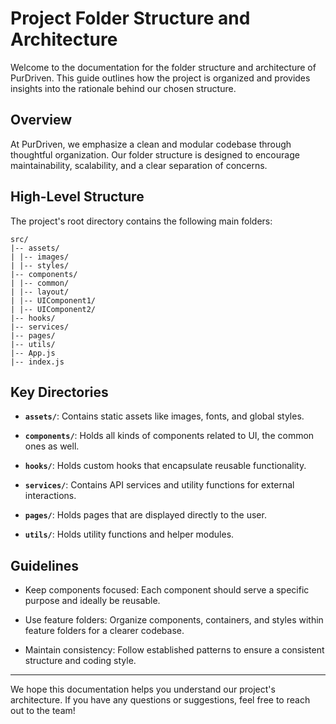 # Project Folder Structure and Architecture

Welcome to the documentation for the folder structure and architecture of PurDriven. This guide outlines how the project is organized and provides insights into the rationale behind our chosen structure.

## Overview

At PurDriven, we emphasize a clean and modular codebase through thoughtful organization. Our folder structure is designed to encourage maintainability, scalability, and a clear separation of concerns.

## High-Level Structure

The project's root directory contains the following main folders:
```
src/
|-- assets/
| |-- images/
| |-- styles/
|-- components/
| |-- common/
| |-- layout/
| |-- UIComponent1/
| |-- UIComponent2/
|-- hooks/
|-- services/
|-- pages/
|-- utils/
|-- App.js
|-- index.js
```

## Key Directories

- **`assets/`**: Contains static assets like images, fonts, and global styles.

- **`components/`**: Holds all kinds of components related to UI, the common ones as well.

- **`hooks/`**: Holds custom hooks that encapsulate reusable functionality.

- **`services/`**: Contains API services and utility functions for external interactions.

- **`pages/`**: Holds pages that are displayed directly to the user.

- **`utils/`**: Holds utility functions and helper modules.

## Guidelines

- Keep components focused: Each component should serve a specific purpose and ideally be reusable.

- Use feature folders: Organize components, containers, and styles within feature folders for a clearer codebase.

- Maintain consistency: Follow established patterns to ensure a consistent structure and coding style.

---

We hope this documentation helps you understand our project's architecture. If you have any questions or suggestions, feel free to reach out to the team!
